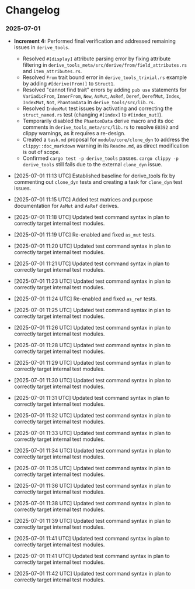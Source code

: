 # Changelog

### 2025-07-01
*   **Increment 4:** Performed final verification and addressed remaining issues in `derive_tools`.
    *   Resolved `#[display]` attribute parsing error by fixing attribute filtering in `derive_tools_meta/src/derive/from/field_attributes.rs` and `item_attributes.rs`.
    *   Resolved `From` trait bound error in `derive_tools_trivial.rs` example by adding `#[derive(From)]` to `Struct1`.
    *   Resolved "cannot find trait" errors by adding `pub use` statements for `VariadicFrom`, `InnerFrom`, `New`, `AsMut`, `AsRef`, `Deref`, `DerefMut`, `Index`, `IndexMut`, `Not`, `PhantomData` in `derive_tools/src/lib.rs`.
    *   Resolved `IndexMut` test issues by activating and correcting the `struct_named.rs` test (changing `#[index]` to `#[index_mut]`).
    *   Temporarily disabled the `PhantomData` derive macro and its doc comments in `derive_tools_meta/src/lib.rs` to resolve `E0392` and clippy warnings, as it requires a re-design.
    *   Created a `task.md` proposal for `module/core/clone_dyn` to address the `clippy::doc_markdown` warning in its `Readme.md`, as direct modification is out of scope.
    *   Confirmed `cargo test -p derive_tools` passes. `cargo clippy -p derive_tools` still fails due to the external `clone_dyn` issue.

*   [2025-07-01 11:13 UTC] Established baseline for derive_tools fix by commenting out `clone_dyn` tests and creating a task for `clone_dyn` test issues.

*   [2025-07-01 11:15 UTC] Added test matrices and purpose documentation for `AsMut` and `AsRef` derives.

*   [2025-07-01 11:18 UTC] Updated test command syntax in plan to correctly target internal test modules.

*   [2025-07-01 11:19 UTC] Re-enabled and fixed `as_mut` tests.

*   [2025-07-01 11:20 UTC] Updated test command syntax in plan to correctly target internal test modules.

*   [2025-07-01 11:21 UTC] Updated test command syntax in plan to correctly target internal test modules.

*   [2025-07-01 11:23 UTC] Updated test command syntax in plan to correctly target internal test modules.

*   [2025-07-01 11:24 UTC] Re-enabled and fixed `as_ref` tests.

*   [2025-07-01 11:25 UTC] Updated test command syntax in plan to correctly target internal test modules.

*   [2025-07-01 11:26 UTC] Updated test command syntax in plan to correctly target internal test modules.

*   [2025-07-01 11:28 UTC] Updated test command syntax in plan to correctly target internal test modules.

*   [2025-07-01 11:29 UTC] Updated test command syntax in plan to correctly target internal test modules.

*   [2025-07-01 11:30 UTC] Updated test command syntax in plan to correctly target internal test modules.

*   [2025-07-01 11:31 UTC] Updated test command syntax in plan to correctly target internal test modules.

*   [2025-07-01 11:32 UTC] Updated test command syntax in plan to correctly target internal test modules.

*   [2025-07-01 11:33 UTC] Updated test command syntax in plan to correctly target internal test modules.

*   [2025-07-01 11:34 UTC] Updated test command syntax in plan to correctly target internal test modules.

*   [2025-07-01 11:35 UTC] Updated test command syntax in plan to correctly target internal test modules.

*   [2025-07-01 11:36 UTC] Updated test command syntax in plan to correctly target internal test modules.

*   [2025-07-01 11:38 UTC] Updated test command syntax in plan to correctly target internal test modules.

*   [2025-07-01 11:39 UTC] Updated test command syntax in plan to correctly target internal test modules.

*   [2025-07-01 11:41 UTC] Updated test command syntax in plan to correctly target internal test modules.

*   [2025-07-01 11:41 UTC] Updated test command syntax in plan to correctly target internal test modules.

*   [2025-07-01 11:42 UTC] Updated test command syntax in plan to correctly target internal test modules.
